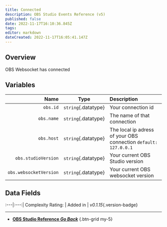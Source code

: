 ```yaml
---
title: Connected
description: OBS Studio Events Reference (v5)
published: false
date: 2022-11-17T16:10:36.845Z
tags: 
editor: markdown
dateCreated: 2022-11-17T16:05:41.147Z
---
```


## Overview
OBS Websocket has connected

## Variables
Name | Type | Description | 
----:|:----:|:------------|
`obs.id` | `string`{.datatype} | Your connection id
`obs.name` | `string`{.datatype} | The name of that connection
`obs.host` | `string`{.datatype} | The local ip adress of your OBS connection `default: 127.0.0.1`
`obs.studioVersion` | `string`{.datatype} | Your current OBS Studio version
`obs.websocketVersion` | `string`{.datatype} | Your current OBS websocket version

## Data Fields
:---|:---:|
Complexity Rating: | <span class="stars stars--1"></span>
Added in | *v0.1.15*{.version-badge}

---

- [<i class="mdi mdi-chevron-left"></i>**OBS Studio Reference *Go Back***](/Broadcasters/OBS)
{.btn-grid my-5}